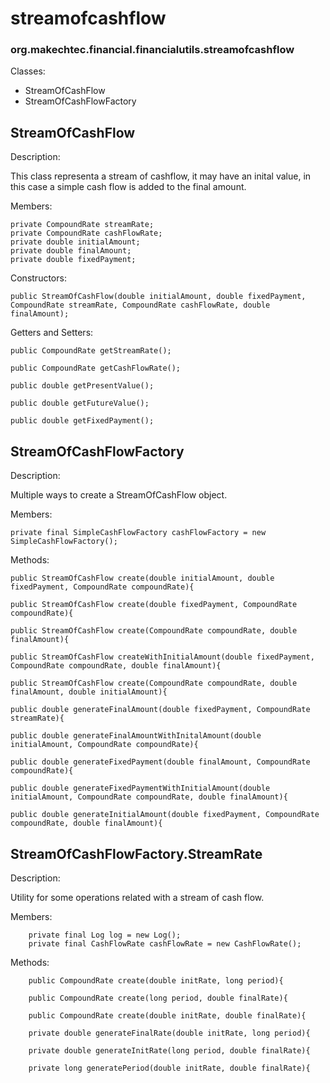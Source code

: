 # streamofcashflow #
### org.makechtec.financial.financialutils.streamofcashflow ###

Classes:

- StreamOfCashFlow
- StreamOfCashFlowFactory

## StreamOfCashFlow ##

Description:

This class representa a stream of cashflow, it may have an inital value, in this case a simple cash flow is 
added to the final amount.

Members:

    private CompoundRate streamRate;
    private CompoundRate cashFlowRate;
    private double initialAmount;
    private double finalAmount;
    private double fixedPayment;

Constructors:

    public StreamOfCashFlow(double initialAmount, double fixedPayment, CompoundRate streamRate, CompoundRate cashFlowRate, double finalAmount);

Getters and Setters:

    public CompoundRate getStreamRate();

    public CompoundRate getCashFlowRate();

    public double getPresentValue();

    public double getFutureValue();

    public double getFixedPayment();


## StreamOfCashFlowFactory ##

Description:

Multiple ways to create a StreamOfCashFlow object.

Members:

    private final SimpleCashFlowFactory cashFlowFactory = new SimpleCashFlowFactory();

Methods:

    public StreamOfCashFlow create(double initialAmount, double fixedPayment, CompoundRate compoundRate){

    public StreamOfCashFlow create(double fixedPayment, CompoundRate compoundRate){

    public StreamOfCashFlow create(CompoundRate compoundRate, double finalAmount){

    public StreamOfCashFlow createWithInitialAmount(double fixedPayment, CompoundRate compoundRate, double finalAmount){

    public StreamOfCashFlow create(CompoundRate compoundRate, double finalAmount, double initialAmount){

    public double generateFinalAmount(double fixedPayment, CompoundRate streamRate){

    public double generateFinalAmountWithInitalAmount(double initialAmount, CompoundRate compoundRate){

    public double generateFixedPayment(double finalAmount, CompoundRate compoundRate){

    public double generateFixedPaymentWithInitialAmount(double initialAmount, CompoundRate compoundRate, double finalAmount){

    public double generateInitialAmount(double fixedPayment, CompoundRate compoundRate, double finalAmount){


## StreamOfCashFlowFactory.StreamRate ##

Description:

Utility for some operations related with a stream of cash flow.

Members:

        private final Log log = new Log();
        private final CashFlowRate cashFlowRate = new CashFlowRate();

Methods:

        public CompoundRate create(double initRate, long period){

        public CompoundRate create(long period, double finalRate){

        public CompoundRate create(double initRate, double finalRate){

        private double generateFinalRate(double initRate, long period){

        private double generateInitRate(long period, double finalRate){

        private long generatePeriod(double initRate, double finalRate){
